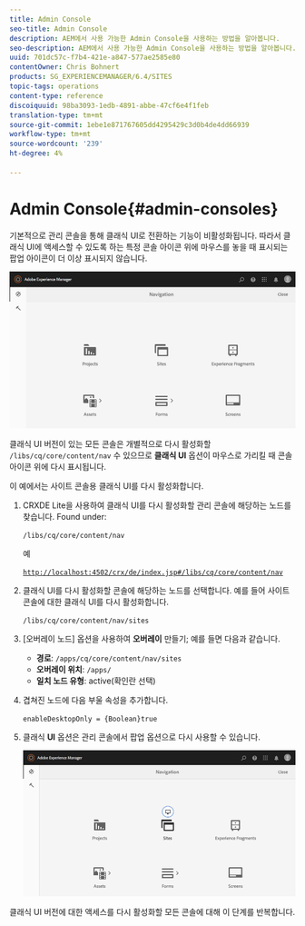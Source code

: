 ```yaml
---
title: Admin Console
seo-title: Admin Console
description: AEM에서 사용 가능한 Admin Console을 사용하는 방법을 알아봅니다.
seo-description: AEM에서 사용 가능한 Admin Console을 사용하는 방법을 알아봅니다.
uuid: 701dc57c-f7b4-421e-a847-577ae2585e80
contentOwner: Chris Bohnert
products: SG_EXPERIENCEMANAGER/6.4/SITES
topic-tags: operations
content-type: reference
discoiquuid: 98ba3093-1edb-4891-abbe-47cf6e4f1feb
translation-type: tm+mt
source-git-commit: 1ebe1e871767605dd4295429c3d0b4de4dd66939
workflow-type: tm+mt
source-wordcount: '239'
ht-degree: 4%

---
```



# Admin Console{#admin-consoles}

기본적으로 관리 콘솔을 통해 클래식 UI로 전환하는 기능이 비활성화됩니다. 따라서 클래식 UI에 액세스할 수 있도록 하는 특정 콘솔 아이콘 위에 마우스를 놓을 때 표시되는 팝업 아이콘이 더 이상 표시되지 않습니다.

![screen_shot_2018-03-23at111956](assets/screen_shot_2018-03-23at111956.png)

클래식 UI 버전이 있는 모든 콘솔은 개별적으로 다시 활성화할 `/libs/cq/core/content/nav` 수 있으므로 **클래식 UI** 옵션이 마우스로 가리킬 때 콘솔 아이콘 위에 다시 표시됩니다.

이 예에서는 사이트 콘솔용 클래식 UI를 다시 활성화합니다.

1. CRXDE Lite을 사용하여 클래식 UI를 다시 활성화할 관리 콘솔에 해당하는 노드를 찾습니다. Found under:

   `/libs/cq/core/content/nav`

   예

   [ `http://localhost:4502/crx/de/index.jsp#/libs/cq/core/content/nav`](http://localhost:4502/crx/de/index.jsp#/libs/cq/core/content/nav)

1. 클래식 UI를 다시 활성화할 콘솔에 해당하는 노드를 선택합니다. 예를 들어 사이트 콘솔에 대한 클래식 UI를 다시 활성화합니다.

   `/libs/cq/core/content/nav/sites`

1. [오버레이 노드] 옵션을 사용하여 **오버레이** 만들기; 예를 들면 다음과 같습니다.

   * **경로**: `/apps/cq/core/content/nav/sites`
   * **오버레이 위치**: `/apps/`
   * **일치 노드 유형**: active(확인란 선택)

1. 겹쳐진 노드에 다음 부울 속성을 추가합니다.

   `enableDesktopOnly = {Boolean}true`

1. 클래식 **UI** 옵션은 관리 콘솔에서 팝업 옵션으로 다시 사용할 수 있습니다.

   ![screen_shot_2018-03-23at111924](assets/screen_shot_2018-03-23at111924.png)

클래식 UI 버전에 대한 액세스를 다시 활성화할 모든 콘솔에 대해 이 단계를 반복합니다.
